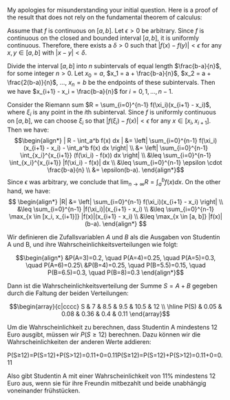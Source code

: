 My apologies for misunderstanding your initial question. Here is a proof of the result that does not rely on the fundamental theorem of calculus:

Assume that $f$ is continuous on $[a, b]$. Let $\epsilon > 0$ be arbitrary. Since $f$ is continuous on the closed and bounded interval $[a, b]$, it is uniformly continuous. Therefore, there exists a $\delta > 0$ such that $|f(x) - f(y)| < \epsilon$ for any $x, y \in [a, b]$ with $|x - y| < \delta$.

Divide the interval $[a, b]$ into $n$ subintervals of equal length $\frac{b-a}{n}$, for some integer $n > 0$. Let $x_0 = a$, $x_1 = a + \frac{b-a}{n}$, $x_2 = a + \frac{2(b-a)}{n}$, $\dots$, $x_n = b$ be the endpoints of these subintervals. Then we have $x_{i+1} - x_i = \frac{b-a}{n}$ for $i = 0, 1, \dots, n-1$.

Consider the Riemann sum $R = \sum_{i=0}^{n-1} f(\xi_i)(x_{i+1} - x_i)$, where $\xi_i$ is any point in the $i$th subinterval. Since $f$ is uniformly continuous on $[a, b]$, we can choose $\xi_i$ so that $|f(\xi_i) - f(x)| < \epsilon$ for any $x \in [x_i, x_{i+1}]$. Then we have:
$$\begin{align*}
| R - \int_a^b f(x) dx | &= \left| \sum_{i=0}^{n-1} f(\xi_i)(x_{i+1} - x_i) - \int_a^b f(x) dx \right| \\
&= \left| \sum_{i=0}^{n-1} \int_{x_i}^{x_{i+1}} (f(\xi_i) - f(x)) dx \right| \\
&\leq \sum_{i=0}^{n-1} \int_{x_i}^{x_{i+1}} |f(\xi_i) - f(x)| dx \\
&\leq \sum_{i=0}^{n-1} \epsilon \cdot \frac{b-a}{n} \\
&= \epsilon(b-a).
\end{align*}$$
Since $\epsilon$ was arbitrary, we conclude that $\lim_{n\to\infty} R = \int_a^b f(x) dx$. On the other hand, we have:
$$
\begin{align*}
|R| &= \left| \sum_{i=0}^{n-1} f(\xi_i)(x_{i+1} - x_i) \right| \\
&\leq \sum_{i=0}^{n-1} |f(\xi_i)|(x_{i+1} - x_i) \\
&\leq \sum_{i=0}^{n-1} \max_{x \in [x_i, x_{i+1}]} |f(x)|(x_{i+1} - x_i) \\
&\leq \max_{x \in [a, b]} |f(x)|(b-a).
\end{align*}
$$











Wir definieren die Zufallsvariablen $A$ und $B$ als die Ausgaben von Studentin A und B, und ihre Wahrscheinlichkeitsverteilungen wie folgt:

$$\begin{align*} &P(A=3)=0.2, \quad P(A=4)=0.25, \quad P(A=5)=0.3, \quad P(A=6)=0.25\ &P(B=4)=0.25, \quad P(B=5.5)=0.15, \quad P(B=6.5)=0.3, \quad P(B=8)=0.3 \end{align*}$$

Dann ist die Wahrscheinlichkeitsverteilung der Summe $S=A+B$ gegeben durch die Faltung der beiden Verteilungen:

$$\begin{array}{c|cccc} S & 7 & 8.5 & 9.5 & 10.5 & 12 \\ \hline P(S) & 0.05 & 0.08 & 0.36 & 0.4 & 0.11 \end{array}$$

Um die Wahrscheinlichkeit zu berechnen, dass Studentin A mindestens 12 Euro ausgibt, müssen wir $P(S\geq12)$ berechnen. Dazu können wir die Wahrscheinlichkeiten der anderen Werte addieren:

P(S≥12)=P(S=12)+P(S>12)=0.11+0=0.11P(S≥12)=P(S=12)+P(S>12)=0.11+0=0.11

Also gibt Studentin A mit einer Wahrscheinlichkeit von 11% mindestens 12 Euro aus, wenn sie für ihre Freundin mitbezahlt und beide unabhängig voneinander frühstücken.